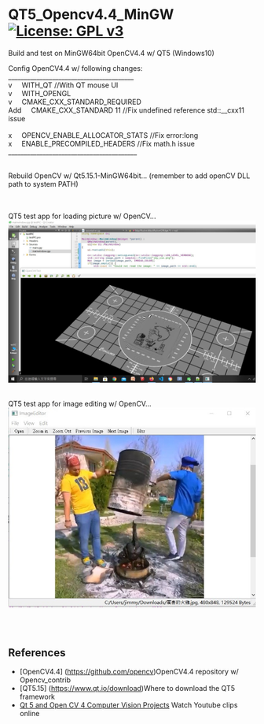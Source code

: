 # QT5_Opencv4.4_MinGW[![License: GPL v3](https://img.shields.io/badge/License-GPLv3-blue.svg)](https://www.gnu.org/licenses/gpl-3.0)<br>
Build and test on MinGW64bit OpenCV4.4 w/ QT5 (Windows10)

Config OpenCV4.4 w/ following changes: <br>
________________________________________<br>
v &nbsp;&nbsp;&nbsp;  WITH_QT                           //With QT mouse UI <br>
v &nbsp;&nbsp;&nbsp;  WITH_OPENGL <br>
v &nbsp;&nbsp;&nbsp;  CMAKE_CXX_STANDARD_REQUIRED  <br>
Add &nbsp;&nbsp;&nbsp; CMAKE_CXX_STANDARD 11             //Fix undefined reference std::__cxx11 issue <br>
<br>
x &nbsp;&nbsp;&nbsp;  OPENCV_ENABLE_ALLOCATOR_STATS     //Fix error:long <br>
x &nbsp;&nbsp;&nbsp;  ENABLE_PRECOMPILED_HEADERS        //Fix math.h issue <br>
_________________________________________<br>
<br>
 

Rebuild OpenCV w/ Qt5.15.1-MinGW64bit... (remember to add openCV DLL path to system PATH)<br>


<br>
<br>
QT5 test app for loading picture w/ OpenCV... <br>
<img src="pic/OpenCV4TestPic.jpg" width=720/>
<br><br>

QT5 test app for image editing w/ OpenCV... <br>
<img src="pic/TheAwesomeChicken.jpg" width=720/>
<br>

<br><br>


## References
  - [OpenCV4.4] (https://github.com/opencv)OpenCV4.4 repository w/ Opencv_contrib
  - [QT5.15] (https://www.qt.io/download)Where to download the QT5 framework
  - [Qt 5 and Open CV 4 Computer Vision Projects](https://www.youtube.com/playlist?list=PLeLcvrwLe187K3Ceoe3X3VMAa31591aO8) Watch Youtube clips online


